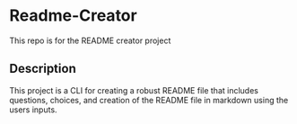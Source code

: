 # Readme-Creator
This repo is for the README creator project

## Description
This project is a CLI for creating a robust README file that includes questions, choices, and creation of the README file in markdown using the users inputs.
